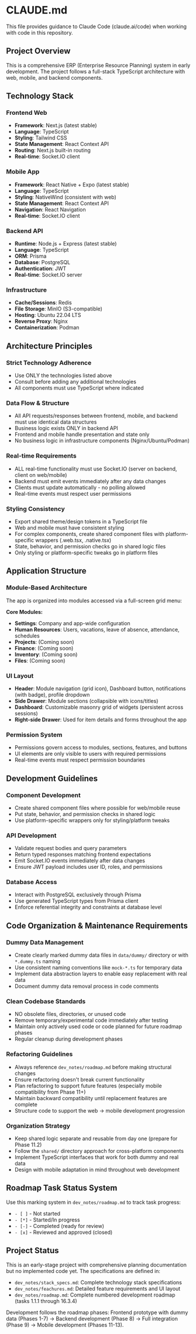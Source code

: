 # CLAUDE.md

This file provides guidance to Claude Code (claude.ai/code) when working with code in this repository.

## Project Overview

This is a comprehensive ERP (Enterprise Resource Planning) system in early development. The project follows a full-stack TypeScript architecture with web, mobile, and backend components.

## Technology Stack

### Frontend Web
- **Framework**: Next.js (latest stable)
- **Language**: TypeScript
- **Styling**: Tailwind CSS
- **State Management**: React Context API
- **Routing**: Next.js built-in routing
- **Real-time**: Socket.IO client

### Mobile App
- **Framework**: React Native + Expo (latest stable)
- **Language**: TypeScript
- **Styling**: NativeWind (consistent with web)
- **State Management**: React Context API
- **Navigation**: React Navigation
- **Real-time**: Socket.IO client

### Backend API
- **Runtime**: Node.js + Express (latest stable)
- **Language**: TypeScript
- **ORM**: Prisma
- **Database**: PostgreSQL
- **Authentication**: JWT
- **Real-time**: Socket.IO server

### Infrastructure
- **Cache/Sessions**: Redis
- **File Storage**: MinIO (S3-compatible)
- **Hosting**: Ubuntu 22.04 LTS
- **Reverse Proxy**: Nginx
- **Containerization**: Podman

## Architecture Principles

### Strict Technology Adherence
- Use ONLY the technologies listed above
- Consult before adding any additional technologies
- All components must use TypeScript where indicated

### Data Flow & Structure
- All API requests/responses between frontend, mobile, and backend must use identical data structures
- Business logic exists ONLY in backend API
- Frontend and mobile handle presentation and state only
- No business logic in infrastructure components (Nginx/Ubuntu/Podman)

### Real-time Requirements
- ALL real-time functionality must use Socket.IO (server on backend, client on web/mobile)
- Backend must emit events immediately after any data changes
- Clients must update automatically - no polling allowed
- Real-time events must respect user permissions

### Styling Consistency
- Export shared theme/design tokens in a TypeScript file
- Web and mobile must have consistent styling
- For complex components, create shared component files with platform-specific wrappers (.web.tsx, .native.tsx)
- State, behavior, and permission checks go in shared logic files
- Only styling or platform-specific tweaks go in platform files

## Application Structure

### Module-Based Architecture
The app is organized into modules accessed via a full-screen grid menu:

**Core Modules:**
- **Settings**: Company and app-wide configuration
- **Human Resources**: Users, vacations, leave of absence, attendance, schedules
- **Projects**: (Coming soon)
- **Finance**: (Coming soon)
- **Inventory**: (Coming soon)
- **Files**: (Coming soon)

### UI Layout
- **Header**: Module navigation (grid icon), Dashboard button, notifications (with badge), profile dropdown
- **Side Drawer**: Module sections (collapsible with icons/titles)
- **Dashboard**: Customizable masonry grid of widgets (persistent across sessions)
- **Right-side Drawer**: Used for item details and forms throughout the app

### Permission System
- Permissions govern access to modules, sections, features, and buttons
- UI elements are only visible to users with required permissions
- Real-time events must respect permission boundaries

## Development Guidelines

### Component Development
- Create shared component files where possible for web/mobile reuse
- Put state, behavior, and permission checks in shared logic
- Use platform-specific wrappers only for styling/platform tweaks

### API Development
- Validate request bodies and query parameters
- Return typed responses matching frontend expectations
- Emit Socket.IO events immediately after data changes
- Ensure JWT payload includes user ID, roles, and permissions

### Database Access
- Interact with PostgreSQL exclusively through Prisma
- Use generated TypeScript types from Prisma client
- Enforce referential integrity and constraints at database level

## Code Organization & Maintenance Requirements

### Dummy Data Management
- Create clearly marked dummy data files in `data/dummy/` directory or with `*.dummy.ts` naming
- Use consistent naming conventions like `mock-*.ts` for temporary data
- Implement data abstraction layers to enable easy replacement with real data
- Document dummy data removal process in code comments

### Clean Codebase Standards
- NO obsolete files, directories, or unused code
- Remove temporary/experimental code immediately after testing
- Maintain only actively used code or code planned for future roadmap phases
- Regular cleanup during development phases

### Refactoring Guidelines
- Always reference `dev_notes/roadmap.md` before making structural changes
- Ensure refactoring doesn't break current functionality
- Plan refactoring to support future features (especially mobile compatibility from Phase 11+)
- Maintain backward compatibility until replacement features are complete
- Structure code to support the web → mobile development progression

### Organization Strategy
- Keep shared logic separate and reusable from day one (prepare for Phase 11.2)
- Follow the `shared/` directory approach for cross-platform components
- Implement TypeScript interfaces that work for both dummy and real data
- Design with mobile adaptation in mind throughout web development

## Roadmap Task Status System

Use this marking system in `dev_notes/roadmap.md` to track task progress:
- `- [ ]` - Not started
- `- [*]` - Started/In progress
- `- [-]` - Completed (ready for review)
- `- [x]` - Reviewed and approved (closed)

## Project Status

This is an early-stage project with comprehensive planning documentation but no implemented code yet. The specifications are defined in:
- `dev_notes/stack_specs.md`: Complete technology stack specifications
- `dev_notes/feachures.md`: Detailed feature requirements and UI layout
- `dev_notes/roadmap.md`: Complete numbered development roadmap (tasks 1.1.1 through 16.3.4)

Development follows the roadmap phases: Frontend prototype with dummy data (Phases 1-7) → Backend development (Phase 8) → Full integration (Phase 9) → Mobile development (Phases 11-13).